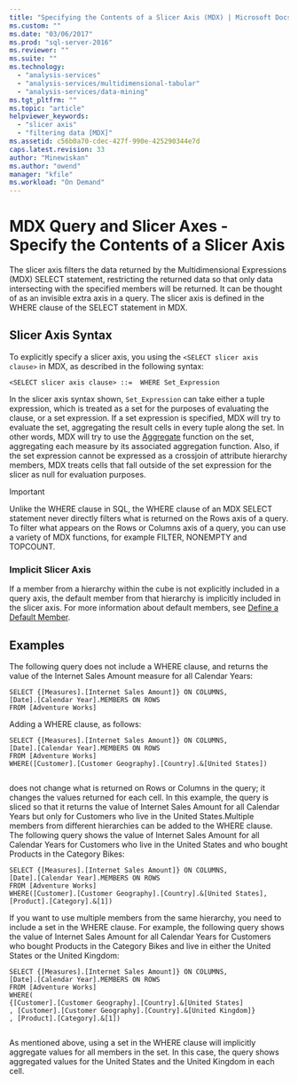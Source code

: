 ```yaml
---
title: "Specifying the Contents of a Slicer Axis (MDX) | Microsoft Docs"
ms.custom: ""
ms.date: "03/06/2017"
ms.prod: "sql-server-2016"
ms.reviewer: ""
ms.suite: ""
ms.technology: 
  - "analysis-services"
  - "analysis-services/multidimensional-tabular"
  - "analysis-services/data-mining"
ms.tgt_pltfrm: ""
ms.topic: "article"
helpviewer_keywords: 
  - "slicer axis"
  - "filtering data [MDX]"
ms.assetid: c56b0a70-cdec-427f-990e-425290344e7d
caps.latest.revision: 33
author: "Minewiskan"
ms.author: "owend"
manager: "kfile"
ms.workload: "On Demand"
---
```

# MDX Query and Slicer Axes - Specify the Contents of a Slicer Axis
  The slicer axis filters the data returned by the Multidimensional Expressions (MDX) SELECT statement, restricting the returned data so that only data intersecting with the specified members will be returned. It can be thought of as an invisible extra axis in a query. The slicer axis is defined in the WHERE clause of the SELECT statement in MDX.  
  
## Slicer Axis Syntax  
 To explicitly specify a slicer axis, you  using the `<SELECT slicer axis clause>` in MDX, as described in the following syntax:  
  
```  
<SELECT slicer axis clause> ::=  WHERE Set_Expression  
```  
  
 In the slicer axis syntax shown, `Set_Expression` can take either a tuple expression, which is treated as a set for the purposes of evaluating the clause, or a set expression. If a set expression is specified, MDX will try to evaluate the set, aggregating the result cells in every tuple along the set. In other words, MDX will try to use the [Aggregate](../../../mdx/aggregate-mdx.md) function on the set, aggregating each measure by its associated aggregation function. Also, if the set expression cannot be expressed as a crossjoin of attribute hierarchy members, MDX treats cells that fall outside of the set expression for the slicer as null for evaluation purposes.  
  
> [!IMPORTANT]  
>  Unlike the WHERE clause in SQL, the WHERE clause of an MDX SELECT statement never directly filters what is returned on the Rows axis of a query. To filter what appears on the Rows or Columns axis of a query, you can use a variety of MDX functions, for example FILTER, NONEMPTY and TOPCOUNT.  
  
### Implicit Slicer Axis  
 If a member from a hierarchy within the cube is not explicitly included in a query axis, the default member from that hierarchy is implicitly included in the slicer axis. For more information about default members, see [Define a Default Member](../../../analysis-services/multidimensional-models/attribute-properties-define-a-default-member.md).  
  
## Examples  
 The following query does not include a WHERE clause, and returns the value of the Internet Sales Amount measure for all Calendar Years:  
  
```  
SELECT {[Measures].[Internet Sales Amount]} ON COLUMNS,  
[Date].[Calendar Year].MEMBERS ON ROWS  
FROM [Adventure Works]  
```  
  
 Adding a WHERE clause, as follows:  
  
```  
SELECT {[Measures].[Internet Sales Amount]} ON COLUMNS,  
[Date].[Calendar Year].MEMBERS ON ROWS  
FROM [Adventure Works]  
WHERE([Customer].[Customer Geography].[Country].&[United States])  
  
```  
  
 does not change what is returned on Rows or Columns in the query; it changes the values returned for each cell. In this example, the query is sliced so that it returns the value of Internet Sales Amount for all Calendar Years but only for Customers who live in the United States.Multiple members from different hierarchies can be added to the WHERE clause. The following query shows the value of Internet Sales Amount for all Calendar Years for Customers who live in the United States and who bought Products in the Category Bikes:  
  
```  
SELECT {[Measures].[Internet Sales Amount]} ON COLUMNS,  
[Date].[Calendar Year].MEMBERS ON ROWS  
FROM [Adventure Works]  
WHERE([Customer].[Customer Geography].[Country].&[United States], [Product].[Category].&[1])  
```  
  
 If you want to use multiple members from the same hierarchy, you need to include a set in the WHERE clause. For example, the following query shows the value of Internet Sales Amount for all Calendar Years for Customers who bought Products in the Category Bikes and live in either the United States or the United Kingdom:  
  
```  
SELECT {[Measures].[Internet Sales Amount]} ON COLUMNS,  
[Date].[Calendar Year].MEMBERS ON ROWS  
FROM [Adventure Works]  
WHERE(  
{[Customer].[Customer Geography].[Country].&[United States]  
, [Customer].[Customer Geography].[Country].&[United Kingdom]}  
, [Product].[Category].&[1])  
  
```  
  
 As mentioned above, using a set in the WHERE clause will implicitly aggregate values for all members in the set. In this case, the query shows aggregated values for the United States and the United Kingdom in each cell.  
  
  
